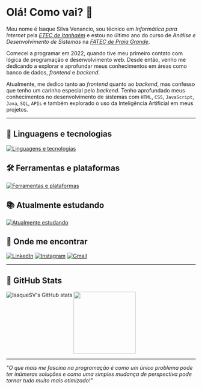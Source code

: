 
# Olá! Como vai? 🤝

Meu nome é Isaque Silva Venancio, sou técnico em *Informática para Internet* pela *[ETEC de Itanhaém](https://www.etecitanhaem.com.br/)* e estou no último ano do curso de *Análise e Desenvolvimento de Sistemas* na *[FATEC de Praia Grande](https://fatecpg.edu.br/)*.

Comecei a programar em 2022, quando tive meu primeiro contato com lógica de programação e desenvolvimento web. Desde então, venho me dedicando a explorar e aprofundar meus conhecimentos em áreas como banco de dados, *frontend* e *backend*.

Atualmente, me dedico tanto ao *frontend* quanto ao *backend*, mas confesso que tenho um carinho especial pelo *backend*. Tenho aprofundado meus conhecimentos no desenvolvimento de sistemas com `HTML`, `CSS`, `JavaScript`, `Java`, `SQL`, `APIs` e também explorado o uso da Inteligência Artificial em meus projetos.

---

## **🚀 Linguagens e tecnologias**  
[![Linguagens e tecnologias](https://skillicons.dev/icons?i=html,css,js,bootstrap,java,sqlite)](https://skillicons.dev)  

## **🛠️ Ferramentas e plataformas**  
[![Ferramentas e plataformas](https://skillicons.dev/icons?i=github,git,vscode,figma,maven,idea)](https://skillicons.dev)  

## **📚 Atualmente estudando**  
[![Atualmente estudando](https://skillicons.dev/icons?i=postgres,spring)](https://skillicons.dev)   

## **💬 Onde me encontrar**  
[![LinkedIn](https://skillicons.dev/icons?i=linkedin)](https://www.linkedin.com/in/isaque-venancio/)
[![Instagram](https://skillicons.dev/icons?i=instagram)](https://www.instagram.com/isaque.s.venancio/)
[![Gmail](https://skillicons.dev/icons?i=gmail)](mailto:isaque.s.venancio43@gmail.com)

---

## **📝 GitHub Stats**
![IsaqueSV's GitHub stats](https://github-readme-stats.vercel.app/api?username=isaquesv&show_icons=true&hide_title=true&theme=transparent)
<a href="https://github.com/anuraghazra/github-readme-stats">
  <img height=165 align="top" src="https://github-readme-stats.vercel.app/api/top-langs?username=isaquesv&layout=compact&theme=transparent&langs_count=8&card_width=320" />
</a>

---

*"O que mais me fascina na programação é como um único problema pode ter inúmeras soluções e como uma simples mudança de perspectiva pode tornar tudo muito mais otimizado!"*
